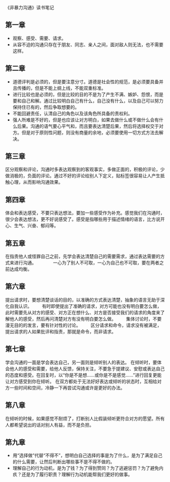 《非暴力沟通》读书笔记

## 第一章

- 观察、感受、需要、请求。
- 从容不迫的沟通只存在于朋友、同志、亲人之间，面对敌人则无法，也不需要这样。

## 第二章

- 道德评判是必须的，但是要注意分寸。道德是社会性的规范，是必须要具备并且传播的，但是不能上纲上线，不能双重标准。
- 进行比较也是必须的，但是比较的目的不是为了产生不满、嫉妒、怨恨，而是要和自己和解。通过比较明白自己有什么，自己没有什么，以及自己可以努力保持住已有的，然后争取想要的。
- 不能回避责任，认清自己的角色以及该角色所具备的责权利。
- 强人所难是不好的，但是也应该让对方明白，如果去做什么或不做什么会有什么后果。沟通的语气要心平气和，而且要表达清楚后果，然后将选择权交于对方。但是对于原则性问题，则没有商量的余地，必须要使用一切方式方法去解决。

## 第三章

区分观察和评论，沟通时多表达观察到的客观事实，多做正面的，积极的评论，少做消极的，负面的评论。通过不好的评论给别人下定义，贴标签很容易让人产生抵触心理，从而影响沟通效果。

## 第四章

体会和表达感受，不要只表达想法，要加一些感受作为补充。感觉我们在沟通时，很少会表达想法，更不好说感受了。感受是指哪些用于描述情绪的语言，比方说开心、生气、兴奋、郁闷等。

## 第五章

在指责他人或怪罪自己之前，先学会表达清楚自己的需要需求，通过表达需要的方式来进行沟通。　　
　　一心为了别人不可取，一心为自己也不可取，要在两者之前达成均衡。

## 第六章

提出请求时，要想清楚谈话的目的，以准确的方式表达清楚，抽象的语言无助于深化自我认识。
　　有时即使提出了准确的请求，对方可能也没有明白要怎么做，此时需要先从对方的感受、对方正在想什么、对方是否接受我们的请求的角度来了解他人的感受，然后再问清楚对方有没有明白要怎么做。
　　集体讨论时，不要漫无目的的发言，要有针对性的讨论。
　　区分请求和命令，请求没有被满足，提出请求的人如果批评和指责，那就是命令，而非请求。

## 第七章

学会沟通的一面是学会表达自己，另一面则是倾听别人的表达。
在倾听时，要体会他人的感受和需要，给他人反馈，保持关注，不要急于提建议、安慰或表达自己的态度和感受。在回复时，以“你是不是想……或你是不是感觉……”进行回复更能让对方感受到你在倾听。
在双方都处于无法好好表达或倾听的状态时，互相给对方一些时间和空间，冷静一下再尝试沟通或许是更好的办法。

## 第八章
在倾听的时候，如果感觉不耐烦了，打断别人比假装倾听更符合对方的愿望。所有人都希望说出的话对别人有益，而不是负担。


## 第九章
- 用“选择做”代替“不得不”，想明白自己选择的事是为了什么，是为了满足自己的什么需要，让然后判断出哪些事不是不得不做的。
- 理解自己的行为动机，是为了钱？为了得到赞同？为了逃避惩罚？为了避免内疚？还是为了履行职责？理解行为动机能帮我们更好的做事。
